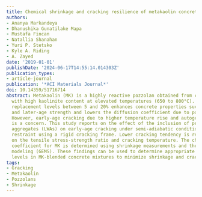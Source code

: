 ```yaml
---
title: Chemical shrinkage and cracking resilience of metakaolin concrete
authors:
- Ananya Markandeya
- Dhanushika Gunatilake Mapa
- Mustafa Fincan
- Natallia Shanahan
- Yuri P. Stetsko
- Kyle A. Riding
- A. Zayed
date: '2019-01-01'
publishDate: '2024-06-17T14:55:14.014303Z'
publication_types:
- article-journal
publication: '*ACI Materials Journal*'
doi: 10.14359/51716714
abstract: Metakaolin (MK) is a highly reactive pozzolan obtained from calcining clay
  with high kaolinite content at elevated temperatures (650 to 800°C). Its use at
  replacement levels between 5 and 20% enhances concrete properties such as high early-
  and later-age strength and lowers the diffusion coefficient due to pore size refinement.
  However, early-age cracking due to higher temperature rise and autogenous shrinkage
  is a concern. This study reports on the effect of the inclusion of prewetted lightweight
  aggregates (LWAs) on early-age cracking under semi-adiabatic conditions and uniaxial
  restraint using a rigid cracking frame. Lower cracking tendency is reported based
  on the tensile stress-strength ratio and cracking temperature. The chemical shrinkage
  coefficient for MK is determined using shrinkage measurements and thermodynamic
  modeling (GEMS). These findings can be used to determine appropriate LWA replacement
  levels in MK-blended concrete mixtures to minimize shrinkage and cracking potential.
tags:
- Gracking
- Metakaolin
- Pozzolans
- Shrinkage
---
```

